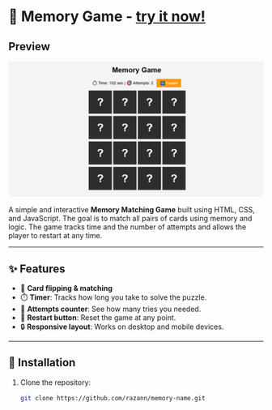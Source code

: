 # 🧠 Memory Game - [try it now!](https://razannbudair.github.io/memory-game/)

## Preview

![Game Screenshot](https://github.com/razannbudair/memory-game/blob/main/secreenshot.png)

A simple and interactive **Memory Matching Game** built using HTML, CSS, and JavaScript. The goal is to match all pairs of cards using memory and logic. The game tracks time and the number of attempts and allows the player to restart at any time.

---

## ✨ Features

- 🧩 **Card flipping & matching**
- ⏱️ **Timer**: Tracks how long you take to solve the puzzle.
- 🎯 **Attempts counter**: See how many tries you needed.
- 🔁 **Restart button**: Reset the game at any point.
- 🔒 **Responsive layout**: Works on desktop and mobile devices.

---

## 🚀 Installation

1. Clone the repository:
   ```bash
   git clone https://github.com/razann/memory-name.git

